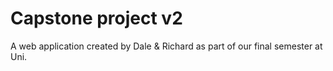 # Capstone project v2

A web application created by Dale & Richard as part of our final semester at Uni.
